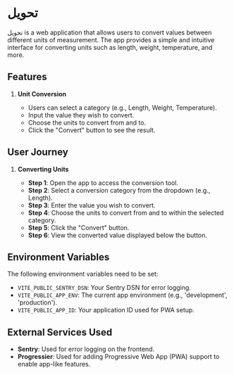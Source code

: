 # تحويل

تحويل is a web application that allows users to convert values between different units of measurement. The app provides a simple and intuitive interface for converting units such as length, weight, temperature, and more.

## Features

1. **Unit Conversion**

   - Users can select a category (e.g., Length, Weight, Temperature).
   - Input the value they wish to convert.
   - Choose the units to convert from and to.
   - Click the "Convert" button to see the result.

## User Journey

1. **Converting Units**

   - **Step 1**: Open the app to access the conversion tool.
   - **Step 2**: Select a conversion category from the dropdown (e.g., Length).
   - **Step 3**: Enter the value you wish to convert.
   - **Step 4**: Choose the units to convert from and to within the selected category.
   - **Step 5**: Click the "Convert" button.
   - **Step 6**: View the converted value displayed below the button.

## Environment Variables

The following environment variables need to be set:

- `VITE_PUBLIC_SENTRY_DSN`: Your Sentry DSN for error logging.
- `VITE_PUBLIC_APP_ENV`: The current app environment (e.g., 'development', 'production').
- `VITE_PUBLIC_APP_ID`: Your application ID used for PWA setup.

## External Services Used

- **Sentry**: Used for error logging on the frontend.
- **Progressier**: Used for adding Progressive Web App (PWA) support to enable app-like features.
